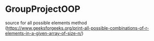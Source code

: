 # GroupProjectOOP


source for all possible elements method
(https://www.geeksforgeeks.org/print-all-possible-combinations-of-r-elements-in-a-given-array-of-size-n/)
